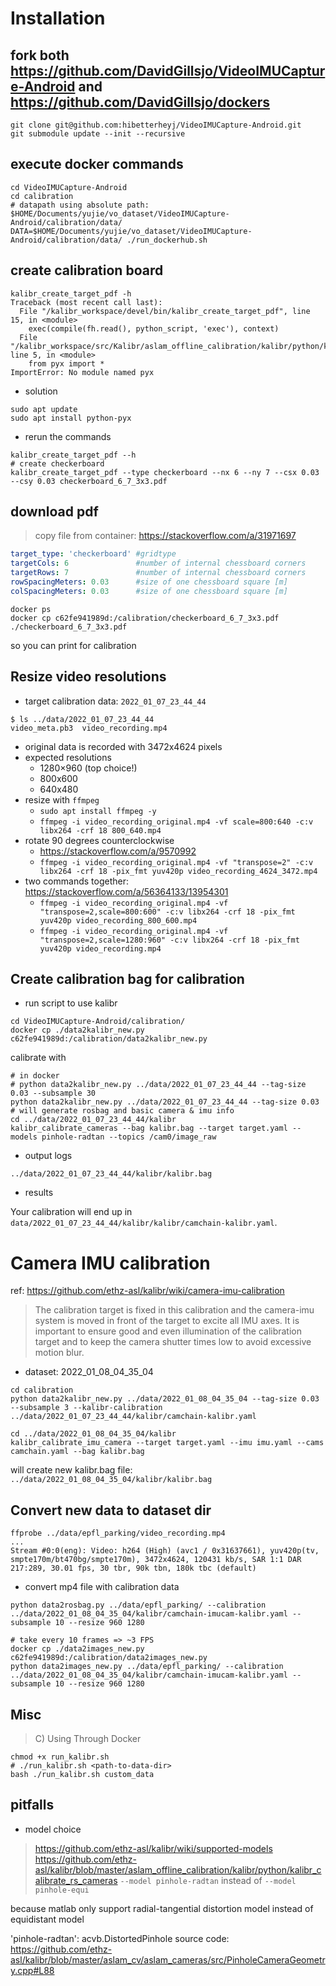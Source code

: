# Installation

## fork both <https://github.com/DavidGillsjo/VideoIMUCapture-Android> and <https://github.com/DavidGillsjo/dockers>

```shell
git clone git@github.com:hibetterheyj/VideoIMUCapture-Android.git
git submodule update --init --recursive
```

## execute docker commands

```shell
cd VideoIMUCapture-Android
cd calibration
# datapath using absolute path: $HOME/Documents/yujie/vo_dataset/VideoIMUCapture-Android/calibration/data/
DATA=$HOME/Documents/yujie/vo_dataset/VideoIMUCapture-Android/calibration/data/ ./run_dockerhub.sh
```

## create calibration board

```shell
kalibr_create_target_pdf -h
Traceback (most recent call last):
  File "/kalibr_workspace/devel/bin/kalibr_create_target_pdf", line 15, in <module>
    exec(compile(fh.read(), python_script, 'exec'), context)
  File "/kalibr_workspace/src/Kalibr/aslam_offline_calibration/kalibr/python/kalibr_create_target_pdf", line 5, in <module>
    from pyx import *
ImportError: No module named pyx
```

- solution

```shell
sudo apt update
sudo apt install python-pyx
```

- rerun the commands

```shell
kalibr_create_target_pdf --h
# create checkerboard
kalibr_create_target_pdf --type checkerboard --nx 6 --ny 7 --csx 0.03 --csy 0.03 checkerboard_6_7_3x3.pdf
```

## download pdf

> copy file from container: https://stackoverflow.com/a/31971697

```yaml
target_type: 'checkerboard' #gridtype
targetCols: 6               #number of internal chessboard corners
targetRows: 7               #number of internal chessboard corners
rowSpacingMeters: 0.03      #size of one chessboard square [m]
colSpacingMeters: 0.03      #size of one chessboard square [m]
```

```shell
docker ps
docker cp c62fe941989d:/calibration/checkerboard_6_7_3x3.pdf ./checkerboard_6_7_3x3.pdf
```

so you can print for calibration

## Resize video resolutions

- target calibration data: `2022_01_07_23_44_44`

```shell
$ ls ../data/2022_01_07_23_44_44
video_meta.pb3  video_recording.mp4
```

- original data is recorded with 3472x4624 pixels
- expected resolutions
  - 1280×960 (top choice!)
  - 800x600
  - 640x480
- resize with `ffmpeg`
  - `sudo apt install ffmpeg -y`
  - `ffmpeg -i video_recording_original.mp4 -vf scale=800:640 -c:v libx264 -crf 18 800_640.mp4`
- rotate 90 degrees counterclockwise
  - https://stackoverflow.com/a/9570992
  - `ffmpeg -i video_recording_original.mp4 -vf "transpose=2" -c:v libx264 -crf 18 -pix_fmt yuv420p video_recording_4624_3472.mp4`
- two commands together: https://stackoverflow.com/a/56364133/13954301
  - `ffmpeg -i video_recording_original.mp4 -vf "transpose=2,scale=800:600" -c:v libx264 -crf 18 -pix_fmt yuv420p video_recording_800_600.mp4`
  - `ffmpeg -i video_recording_original.mp4 -vf "transpose=2,scale=1280:960" -c:v libx264 -crf 18 -pix_fmt yuv420p video_recording.mp4`


## Create calibration bag for calibration

- run script to use kalibr

```shell
cd VideoIMUCapture-Android/calibration/
docker cp ./data2kalibr_new.py c62fe941989d:/calibration/data2kalibr_new.py
```

calibrate with

```shell
# in docker
# python data2kalibr_new.py ../data/2022_01_07_23_44_44 --tag-size 0.03 --subsample 30
python data2kalibr_new.py ../data/2022_01_07_23_44_44 --tag-size 0.03
# will generate rosbag and basic camera & imu info
cd ../data/2022_01_07_23_44_44/kalibr
kalibr_calibrate_cameras --bag kalibr.bag --target target.yaml --models pinhole-radtan --topics /cam0/image_raw
```

- output logs

```plaintext
../data/2022_01_07_23_44_44/kalibr/kalibr.bag
```

- results

Your calibration will end up in `data/2022_01_07_23_44_44/kalibr/kalibr/camchain-kalibr.yaml`.

# Camera IMU calibration

ref: https://github.com/ethz-asl/kalibr/wiki/camera-imu-calibration

> The calibration target is fixed in this calibration and the camera-imu system is moved in front of the target to excite all IMU axes. It is important to ensure good and even illumination of the calibration target and to keep the camera shutter times low to avoid excessive motion blur.

- dataset: 2022_01_08_04_35_04

```shell
cd calibration
python data2kalibr_new.py ../data/2022_01_08_04_35_04 --tag-size 0.03 --subsample 3 --kalibr-calibration ../data/2022_01_07_23_44_44/kalibr/camchain-kalibr.yaml

cd ../data/2022_01_08_04_35_04/kalibr
kalibr_calibrate_imu_camera --target target.yaml --imu imu.yaml --cams camchain.yaml --bag kalibr.bag
```

will create new kalibr.bag file: `../data/2022_01_08_04_35_04/kalibr/kalibr.bag`

## Convert new data to dataset dir

```shell
ffprobe ../data/epfl_parking/video_recording.mp4
...
Stream #0:0(eng): Video: h264 (High) (avc1 / 0x31637661), yuv420p(tv, smpte170m/bt470bg/smpte170m), 3472x4624, 120431 kb/s, SAR 1:1 DAR 217:289, 30.01 fps, 30 tbr, 90k tbn, 180k tbc (default)
```

- convert mp4 file with calibration data

```shell
python data2rosbag.py ../data/epfl_parking/ --calibration ../data/2022_01_08_04_35_04/kalibr/camchain-imucam-kalibr.yaml --subsample 10 --resize 960 1280

# take every 10 frames => ~3 FPS
docker cp ./data2images_new.py c62fe941989d:/calibration/data2images_new.py
python data2images_new.py ../data/epfl_parking/ --calibration ../data/2022_01_08_04_35_04/kalibr/camchain-imucam-kalibr.yaml --subsample 10 --resize 960 1280
```

## Misc

> C) Using Through Docker

```shell
chmod +x run_kalibr.sh
# ./run_kalibr.sh <path-to-data-dir>
bash ./run_kalibr.sh custom_data
```

## pitfalls

- model choice
> https://github.com/ethz-asl/kalibr/wiki/supported-models
> https://github.com/ethz-asl/kalibr/blob/master/aslam_offline_calibration/kalibr/python/kalibr_calibrate_rs_cameras
 `--model pinhole-radtan` instead of `--model pinhole-equi`

because matlab only support radial-tangential distortion model instead of equidistant model

'pinhole-radtan': acvb.DistortedPinhole
source code: https://github.com/ethz-asl/kalibr/blob/master/aslam_cv/aslam_cameras/src/PinholeCameraGeometry.cpp#L88
